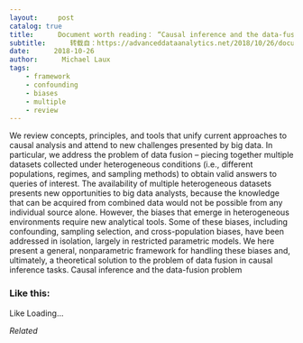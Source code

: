 ```yaml
---
layout:     post
catalog: true
title:      Document worth reading： “Causal inference and the data-fusion problem”
subtitle:      转载自：https://advanceddataanalytics.net/2018/10/26/document-worth-reading-causal-inference-and-the-data-fusion-problem/
date:      2018-10-26
author:      Michael Laux
tags:
    - framework
    - confounding
    - biases
    - multiple
    - review
---
```


We review concepts, principles, and tools that unify current approaches to causal analysis and attend to new challenges presented by big data. In particular, we address the problem of data fusion – piecing together multiple datasets collected under heterogeneous conditions (i.e., different populations, regimes, and sampling methods) to obtain valid answers to queries of interest. The availability of multiple heterogeneous datasets presents new opportunities to big data analysts, because the knowledge that can be acquired from combined data would not be possible from any individual source alone. However, the biases that emerge in heterogeneous environments require new analytical tools. Some of these biases, including confounding, sampling selection, and cross-population biases, have been addressed in isolation, largely in restricted parametric models. We here present a general, nonparametric framework for handling these biases and, ultimately, a theoretical solution to the problem of data fusion in causal inference tasks. Causal inference and the data-fusion problem





### Like this:

Like Loading...


*Related*

